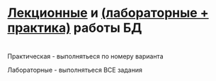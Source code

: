 <h1><a href="https://github.com/Lesyalys/Study/tree/main/course%202/%D0%91%D0%94/%D0%9B%D0%B5%D0%BA%D1%86%D0%B8%D0%B8_%D0%91%D0%94/1_%D0%9B%D0%B5%D0%BA%D1%86%D0%B8%D1%8F">Лекционные</a> и <a href="https://github.com/Lesyalys/Study/tree/main/course%202/%D0%91%D0%94/%D0%9F%D1%80%D0%B0%D0%BA%D1%82%D0%B8%D0%BA%D0%B0_%D0%91%D0%94">(лабораторные + практика)</a> работы БД</h1>
<h1></h1>
<p>Практическая - выполнятьеся по номеру варианта</p>
<p>Лабораторные - выполнятьеся ВСЕ задания</p>